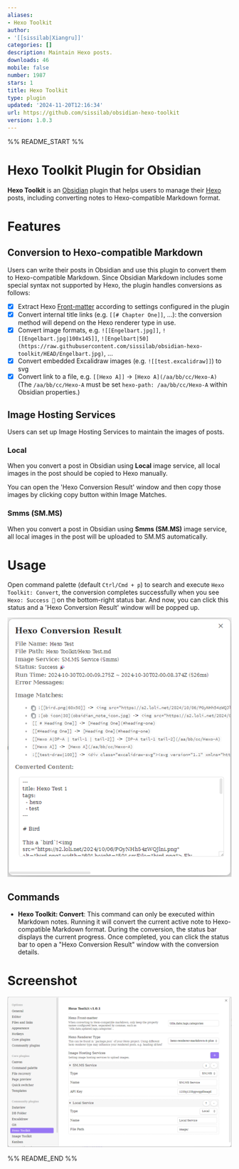 ```yaml
---
aliases:
- Hexo Toolkit
author:
- '[[sissilab|Xiangru]]'
categories: []
description: Maintain Hexo posts.
downloads: 46
mobile: false
number: 1987
stars: 1
title: Hexo Toolkit
type: plugin
updated: '2024-11-20T12:16:34'
url: https://github.com/sissilab/obsidian-hexo-toolkit
version: 1.0.3
---
```


%% README_START %%

# Hexo Toolkit Plugin for Obsidian

**Hexo Toolkit** is an [Obsidian](https://obsidian.md/) plugin that helps users to manage their [Hexo](https://hexo.io/) posts, including converting notes to Hexo-compatible Markdown format.

# Features

## Conversion to Hexo-compatible Markdown

Users can write their posts in Obsidian and use this plugin to convert them to Hexo-compatible Markdown. Since Obsidian Markdown includes some special syntax not supported by Hexo, the plugin handles conversions as follows:

- [x] Extract Hexo [Front-matter](https://hexo.io/docs/front-matter) according to settings configured in the plugin
- [x] Convert internal title links (e.g. `[[# Chapter One]]`, ...): the conversion method will depend on the Hexo renderer type in use.
- [x] Convert image formats, e.g. `![[Engelbart.jpg]]`, `![[Engelbart.jpg|100x145]]`, `![Engelbart|50](https://raw.githubusercontent.com/sissilab/obsidian-hexo-toolkit/HEAD/Engelbart.jpg)`, ...
- [x] Convert embedded Excalidraw images (e.g. `![[test.excalidraw]]`) to svg
- [x] Convert link to a file, e.g. `[[Hexo A]]` -> `[Hexo A](/aa/bb/cc/Hexo-A)` (The `/aa/bb/cc/Hexo-A` must be set `hexo-path: /aa/bb/cc/Hexo-A` within Obsidian properties.)

## Image Hosting Services

Users can set up Image Hosting Services to maintain the images of posts.

### Local

When you convert a post in Obsidian using **Local** image service, all local images in the post should be copied to Hexo manually.

You can open the 'Hexo Conversion Result' window and then copy those images by clicking copy button within Image Matches.

### Smms (SM.MS)

When you convert a post in Obsidian using **Smms (SM.MS)** image service, all local images in the post will be uploaded to SM.MS automatically.

# Usage

Open command palette (default `Ctrl/Cmd + p`) to search and execute `Hexo Toolkit: Convert`, the conversion completes successfully when you see `Hexo: Success 🎉` on the bottom-right status bar. And now, you can click this status and a 'Hexo Conversion Result' window will be popped up.

![Hexo-Conversion-Result-Success](https://raw.githubusercontent.com/sissilab/obsidian-hexo-toolkit/HEAD/doc/images/Hexo-Conversion-Result-Success.png)

## Commands

- **Hexo Toolkit: Convert**: This command can only be executed within Markdown notes. Running it will convert the current active note to Hexo-compatible Markdown format. During the conversion, the status bar displays the current progress. Once completed, you can click the status bar to open a "Hexo Conversion Result" window with the conversion details.

# Screenshot

![Plugin-Setting](https://raw.githubusercontent.com/sissilab/obsidian-hexo-toolkit/HEAD/doc/images/Plugin-Setting.png)


%% README_END %%